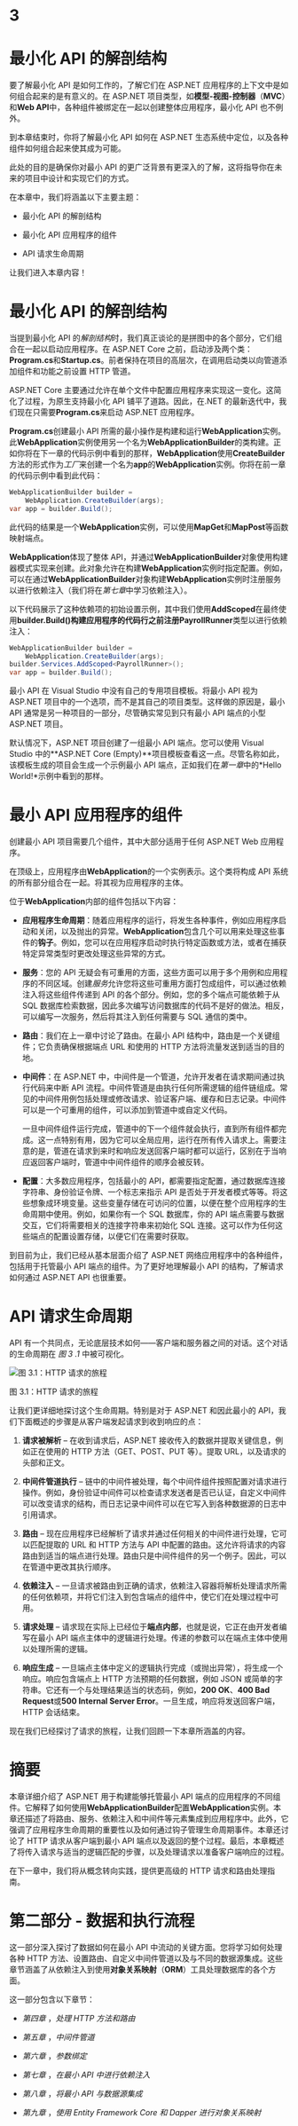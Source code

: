 # 3

# 最小化 API 的解剖结构

要了解最小化 API 是如何工作的，了解它们在 ASP.NET 应用程序的上下文中是如何组合起来的是有意义的。在 ASP.NET 项目类型，如**模型-视图-控制器**（**MVC**）和**Web API**中，各种组件被绑定在一起以创建整体应用程序，最小化 API 也不例外。

到本章结束时，你将了解最小化 API 如何在 ASP.NET 生态系统中定位，以及各种组件如何组合起来使其成为可能。

此处的目的是确保你对最小 API 的更广泛背景有更深入的了解，这将指导你在未来的项目中设计和实现它们的方式。

在本章中，我们将涵盖以下主要主题：

+   最小化 API 的解剖结构

+   最小化 API 应用程序的组件

+   API 请求生命周期

让我们进入本章内容！

# 最小化 API 的解剖结构

当提到最小化 API 的*解剖结构*时，我们真正谈论的是拼图中的各个部分，它们组合在一起以启动应用程序。在 ASP.NET Core 之前，启动涉及两个类：**Program.cs**和**Startup.cs**。前者保持在项目的高层次，在调用启动类以向管道添加组件和功能之前设置 HTTP 管道。

ASP.NET Core 主要通过允许在单个文件中配置应用程序来实现这一变化。这简化了过程，为原生支持最小化 API 铺平了道路。因此，在.NET 的最新迭代中，我们现在只需要**Program.cs**来启动 ASP.NET 应用程序。

**Program.cs**创建最小 API 所需的最小操作是构建和运行**WebApplication**实例。此**WebApplication**实例使用另一个名为**WebApplicationBuilder**的类构建。正如你将在下一章的代码示例中看到的那样，**WebApplication**使用**CreateBuilder**方法的形式作为*工厂*来创建一个名为**app**的**WebApplication**实例。你将在前一章的代码示例中看到此代码：

```cs
WebApplicationBuilder builder =
    WebApplication.CreateBuilder(args);
var app = builder.Build();
```

此代码的结果是一个**WebApplication**实例，可以使用**MapGet**和**MapPost**等函数映射端点。

**WebApplication**体现了整体 API，并通过**WebApplicationBuilder**对象使用构建器模式实现来创建。此对象允许在构建**WebApplication**实例时指定配置。例如，可以在通过**WebApplicationBuilder**对象构建**WebApplication**实例时注册服务以进行依赖注入（我们将在*第七章*中学习依赖注入）。 

以下代码展示了这种依赖项的初始设置示例，其中我们使用**AddScoped**在最终使用**builder.Build()**构建应用程序的代码行之前注册**PayrollRunner**类型以进行依赖注入：

```cs
WebApplicationBuilder builder =
    WebApplication.CreateBuilder(args);
builder.Services.AddScoped<PayrollRunner>();
var app = builder.Build();
```

最小 API 在 Visual Studio 中没有自己的专用项目模板。将最小 API 视为 ASP.NET 项目中的一个选项，而不是其自己的项目类型。这样做的原因是，最小 API 通常是另一种项目的一部分，尽管确实常见到只有最小 API 端点的小型 ASP.NET 项目。

默认情况下，ASP.NET 项目创建了一组最小 API 端点。您可以使用 Visual Studio 中的**ASP.NET Core (Empty)**项目模板查看这一点。尽管名称如此，该模板生成的项目会生成一个示例最小 API 端点，正如我们在*第一章*中的*Hello World!*示例中看到的那样。

# 最小 API 应用程序的组件

创建最小 API 项目需要几个组件，其中大部分适用于任何 ASP.NET Web 应用程序。

在顶级上，应用程序由**WebApplication**的一个实例表示。这个类将构成 API 系统的所有部分组合在一起。将其视为应用程序的主体。

位于**WebApplication**内部的组件包括以下内容：

+   **应用程序生命周期**：随着应用程序的运行，将发生各种事件，例如应用程序启动和关闭，以及抛出的异常。**WebApplication**包含几个可以用来处理这些事件的**钩子**。例如，您可以在应用程序启动时执行特定函数或方法，或者在捕获特定异常类型时更改处理这些异常的方式。

+   **服务**：您的 API 无疑会有可重用的方面，这些方面可以用于多个用例和应用程序的不同区域。创建*服务*允许您将这些可重用方面打包成组件，可以通过依赖注入将这些组件传递到 API 的各个部分。例如，您的多个端点可能依赖于从 SQL 数据库检索数据，因此多次编写访问数据库的代码不是好的做法。相反，可以编写一次服务，然后将其注入到任何需要与 SQL 通信的类中。

+   **路由**：我们在上一章中讨论了路由。在最小 API 结构中，路由是一个关键组件；它负责确保根据端点 URL 和使用的 HTTP 方法将流量发送到适当的目的地。

+   **中间件**：在 ASP.NET 中，中间件是一个管道，允许开发者在请求期间通过执行代码来中断 API 流程。中间件管道是由执行任何所需逻辑的组件链组成。常见的中间件用例包括处理或修改请求、验证客户端、缓存和日志记录。中间件可以是一个可重用的组件，可以添加到管道中或自定义代码。

    一旦中间件组件运行完成，管道中的下一个组件就会执行，直到所有组件都完成。这一点特别有用，因为它可以全局应用，运行在所有传入请求上。需要注意的是，管道在请求到来时和响应发送回客户端时都可以运行，区别在于当响应返回客户端时，管道中中间件组件的顺序会被反转。

+   **配置**：大多数应用程序，包括最小的 API，都需要指定配置，通过数据库连接字符串、身份验证令牌、一个标志来指示 API 是否处于开发者模式等等。将这些想象成环境变量。这些变量存储在可访问的位置，以便在整个应用程序的生命周期中使用。例如，如果你有一个 SQL 数据库，你的 API 端点需要与数据交互，它们将需要相关的连接字符串来初始化 SQL 连接。这可以作为任何这些端点的配置设置存储，以便它们在需要时获取。

到目前为止，我们已经从基本层面介绍了 ASP.NET 网络应用程序中的各种组件，包括用于托管最小 API 端点的组件。为了更好地理解最小 API 的结构，了解请求如何通过 ASP.NET API 也很重要。

# API 请求生命周期

API 有一个共同点，无论底层技术如何——客户端和服务器之间的对话。这个对话的生命周期在 *图 3* *.1* 中被可视化。

![图 3.1：HTTP 请求的旅程](img/B20968_03_01.jpg)

图 3.1：HTTP 请求的旅程

让我们更详细地探讨这个生命周期。特别是对于 ASP.NET 和因此最小的 API，我们下面概述的步骤是从客户端发起请求到收到响应的点：

1.  **请求被解析** – 在收到请求后，ASP.NET 接收传入的数据并提取关键信息，例如正在使用的 HTTP 方法（GET、POST、PUT 等）。提取 URL，以及请求的头部和正文。

1.  **中间件管道执行** – 链中的中间件被处理，每个中间件组件按照配置对请求进行操作。例如，身份验证中间件可以检查请求发送者是否已认证，自定义中间件可以改变请求的结构，而日志记录中间件可以在它写入到各种数据源的日志中引用请求。

1.  **路由** – 现在应用程序已经解析了请求并通过任何相关的中间件进行处理，它可以匹配提取的 URL 和 HTTP 方法与 API 中配置的路由。这允许将请求的内容路由到适当的端点进行处理。路由只是中间件组件的另一个例子。因此，可以在管道中更改其执行顺序。

1.  **依赖注入** – 一旦请求被路由到正确的请求，依赖注入容器将解析处理请求所需的任何依赖项，并将它们注入到包含端点的组件中，使它们在处理过程中可用。

1.  **请求处理** – 请求现在实际上已经位于**端点内部**，也就是说，它正在由开发者编写在最小 API 端点主体中的逻辑进行处理。传递的参数可以在端点主体中使用以处理所需的逻辑。

1.  **响应生成** – 一旦端点主体中定义的逻辑执行完成（或抛出异常），将生成一个响应。响应包含端点上 HTTP 方法预期的任何数据，例如 JSON 或简单的字符串。它还有一个与处理结果适当的状态码，例如，**200 OK**、**400 Bad Request**或**500 Internal Server Error**。一旦生成，响应将发送回客户端，HTTP 会话结束。

现在我们已经探讨了请求的旅程，让我们回顾一下本章所涵盖的内容。

# 摘要

本章详细介绍了 ASP.NET 用于构建能够托管最小 API 端点的应用程序的不同组件。它解释了如何使用**WebApplicationBuilder**配置**WebApplication**实例。本章还描述了将路由、服务、依赖注入和中间件等元素集成到应用程序中。此外，它强调了应用程序生命周期的重要性以及如何通过钩子管理生命周期事件。本章还讨论了 HTTP 请求从客户端到最小 API 端点以及返回的整个过程。最后，本章概述了将传入请求与适当的逻辑匹配的步骤，以及处理请求以准备客户端响应的过程。

在下一章中，我们将从概念转向实践，提供更高级的 HTTP 请求和路由处理指南。

# 第二部分 - 数据和执行流程

这一部分深入探讨了数据如何在最小 API 中流动的关键方面。您将学习如何处理各种 HTTP 方法、设置路由、自定义中间件管道以及与不同的数据源集成。这些章节涵盖了从依赖注入到使用**对象关系映射**（**ORM**）工具处理数据库的各个方面。

这一部分包含以下章节：

+   *第四章* ，*处理 HTTP 方法和路由*

+   *第五章* ，*中间件管道*

+   *第六章* ，*参数绑定*

+   *第七章* ，*在最小 API 中进行依赖注入*

+   *第八章* ，*将最小 API 与数据源集成*

+   *第九章* ，*使用 Entity Framework Core 和 Dapper 进行对象关系映射*
